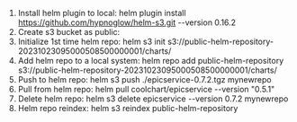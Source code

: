 1. Install helm plugin to local: helm plugin install https://github.com/hypnoglow/helm-s3.git --version 0.16.2
2. Create s3 bucket as public: 
3. Initialize 1st time helm repo: helm s3 init s3://public-helm-repository-20231023095000508500000001/charts/
4. Add helm repo to a local system: helm repo add public-helm-repository s3://public-helm-repository-20231023095000508500000001/charts/
5. Push to helm repo:  helm s3 push ./epicservice-0.7.2.tgz mynewrepo
6. Pull from helm repo:  helm pull coolchart/epicservice --version "0.5.1"
7. Delete helm repo:  helm s3 delete epicservice --version 0.7.2 mynewrepo
8. Helm repo reindex: helm s3 reindex public-helm-repository